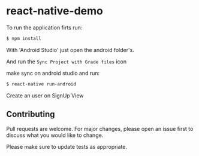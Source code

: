 # react-native-demo

To run the application firts run: 

```bash 
$ npm install
``` 

With 'Android Studio' just open the android folder's.

And run the `Sync Project with Grade files` icon

make sync on android studio and run: 

```bash 
$ react-native run-android
``` 

Create an user on SignUp View

## Contributing
Pull requests are welcome. For major changes, please open an issue first to discuss what you would like to change.

Please make sure to update tests as appropriate.

